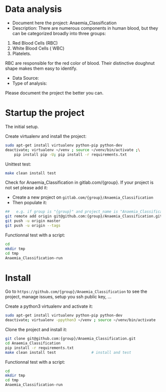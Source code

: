 # Data analysis
- Document here the project: Anaemia_Classification
- Description: There are numerous components in human blood, but they can be categorized broadly into three groups:
1) Red Blood Cells (RBC)
1) White Blood Cells ( WBC)
3) Platelets.

RBC are responsible for the red color of blood. Their distinctive doughnut shape makes them easy to identify.
- Data Source:
- Type of analysis:

Please document the project the better you can.

# Startup the project

The initial setup.

Create virtualenv and install the project:
```bash
sudo apt-get install virtualenv python-pip python-dev
deactivate; virtualenv ~/venv ; source ~/venv/bin/activate ;\
    pip install pip -U; pip install -r requirements.txt
```

Unittest test:
```bash
make clean install test
```

Check for Anaemia_Classification in gitlab.com/{group}.
If your project is not set please add it:

- Create a new project on `gitlab.com/{group}/Anaemia_Classification`
- Then populate it:

```bash
##   e.g. if group is "{group}" and project_name is "Anaemia_Classification"
git remote add origin git@github.com:{group}/Anaemia_Classification.git
git push -u origin master
git push -u origin --tags
```

Functionnal test with a script:

```bash
cd
mkdir tmp
cd tmp
Anaemia_Classification-run
```

# Install

Go to `https://github.com/{group}/Anaemia_Classification` to see the project, manage issues,
setup you ssh public key, ...

Create a python3 virtualenv and activate it:

```bash
sudo apt-get install virtualenv python-pip python-dev
deactivate; virtualenv -ppython3 ~/venv ; source ~/venv/bin/activate
```

Clone the project and install it:

```bash
git clone git@github.com:{group}/Anaemia_Classification.git
cd Anaemia_Classification
pip install -r requirements.txt
make clean install test                # install and test
```
Functionnal test with a script:

```bash
cd
mkdir tmp
cd tmp
Anaemia_Classification-run
```
